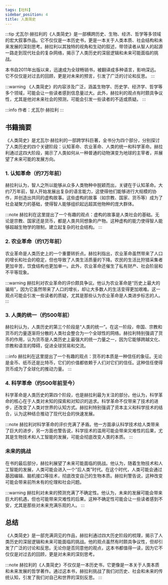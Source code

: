 ```yaml
---
tags: [社科]
sidebar_position: 4
title: 人类简史
---
```


:::tip
尤瓦尔·赫拉利的《人类简史》是一部横跨历史、生物、经济、哲学等多领域的宏大叙事作品。它不仅仅是一本历史书，更是一本关于人类本质、社会结构和未来发展的深刻思考。赫拉利以其独特的视角和生动的叙述，带领读者从智人的起源一路走到现代社会的复杂网络，揭示了人类历史的深层逻辑和未来可能面临的挑战。

本书自2011年出版以来，迅速成为全球畅销书，被翻译成多种语言，影响深远。它不仅仅是对过去的回顾，更是对未来的预言，引发了广泛的讨论和反思。
:::

:::warning
《人类简史》的内容涉及广泛，涵盖生物学、历史学、经济学、哲学等多个领域，可能会让一些读者感到信息量过大。此外，赫拉利的观点有时颇具争议性，尤其是他对未来社会的预测，可能会引发一些读者的不适或质疑。
:::

:::info
作者：尤瓦尔·赫拉利
:::

## 书籍摘要

《人类简史》是尤瓦尔·赫拉利的一部跨学科巨著，全书分为四个部分，分别探讨了人类历史的四个关键阶段：认知革命、农业革命、人类的统一和科学革命。赫拉利通过这四大阶段，揭示了人类如何从一种普通的动物演变为地球的主宰者，并展望了未来可能的发展方向。

### 1. 认知革命（约7万年前）
赫拉利认为，智人之所以能够从众多人类物种中脱颖而出，关键在于认知革命。大约7万年前，智人开始发展出复杂的语言能力，这使得他们能够进行大规模的协作，并创造出共同的虚构故事。这些虚构的故事（如宗教、国家、货币等）成为了社会凝聚力的基础，使得智人能够组织起远超其他物种的庞大群体。

:::note
赫拉利在这里提出了一个有趣的观点：虚构的故事是人类社会的基础。无论是宗教、国家还是货币，都是人类共同想象的产物。这种虚构的能力使得智人能够超越生物学的限制，建立起复杂的社会结构。
:::

### 2. 农业革命（约1万年前）
农业革命是人类历史上的一个重要转折点。赫拉利指出，农业革命虽然带来了人口的增长和社会的稳定，但也导致了人类生活质量的下降。农民的生活比狩猎采集者更加辛苦，饮食结构也更加单一。此外，农业革命还催生了私有财产、社会阶层和不平等现象。

:::warning
赫拉利对农业革命的评价颇具争议。他认为农业革命是“历史上最大的骗局”，因为它虽然带来了人口的增长，却让大多数人的生活变得更加艰难。这一观点可能会引发一些读者的质疑，尤其是那些认为农业革命是人类进步标志的人。
:::

### 3. 人类的统一（约500年前）
赫拉利认为，人类历史的第三个阶段是“人类的统一”。在这一阶段，帝国、宗教和货币的力量逐渐将分散的人类社会整合为一个全球性的网络。赫拉利特别强调了货币的作用，认为货币是人类历史上最强大的统一力量之一，因为它能够跨越文化、宗教和语言的障碍，促进全球贸易和交流。

:::info
赫拉利在这里提出了一个有趣的观点：货币的本质是一种信任的象征。无论是金币、纸币还是比特币，它们的价值都依赖于人们对它们的信任。这种信任使得货币成为了全球化的推动力量。
:::

### 4. 科学革命（约500年前至今）
科学革命是人类历史的第四个阶段，也是赫拉利最为关注的部分。他认为，科学革命的核心在于人类对未知的探索和对知识的追求。科学革命不仅带来了技术的进步，还改变了人类对世界的认知方式。赫拉利特别强调了资本主义和科学技术的结合，认为这种结合推动了现代社会的快速发展。

:::note
赫拉利对科学革命的评价充满了矛盾。他一方面承认科学技术给人类带来了巨大的进步，另一方面也警告说，科学技术的滥用可能会带来灾难性的后果，尤其是生物技术和人工智能的发展，可能会彻底改变人类的本质。
:::

### 未来的挑战
在书的最后部分，赫拉利展望了未来可能面临的挑战。他认为，随着生物技术和人工智能的发展，人类可能会进入一个“后人类”时代。在这个时代，人类可能会通过基因编辑、脑机接口等技术，彻底改变自己的生物本质。赫拉利警告说，这种改变可能会带来前所未有的伦理和社会问题。

:::warning
赫拉利对未来的预测充满了不确定性。他认为，未来的发展可能会带来巨大的机遇，但也可能带来灾难性的后果。这种不确定性可能会让一些读者感到不安，尤其是那些对未来充满乐观的人。
:::

## 总结
《人类简史》是一部充满洞见的作品，赫拉利通过四大历史阶段的梳理，揭示了人类历史的深层逻辑和未来可能面临的挑战。他的观点虽然有时颇具争议性，但却引发了广泛的讨论和反思。无论你是否同意他的观点，这本书都值得一读，因为它不仅仅是对过去的回顾，更是对未来的深刻思考。

:::note
赫拉利的《人类简史》不仅仅是一本历史书，它更像是一本关于人类本质和未来发展的哲学著作。通过这本书，赫拉利挑战了我们对历史、社会和未来的传统认知，引发了我们对自己和世界的深刻反思。
:::